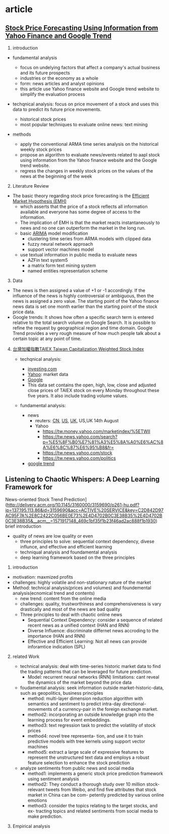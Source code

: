 # article
## [Stock Price Forecasting Using Information from Yahoo Finance and Google Trend](https://www.econ.berkeley.edu/sites/default/files/Selene%20Yue%20Xu.pdf)
1. introduction

- fundamental analysis
	- focus on undelying factors that affect a company's actual business and its future prospects
	- industries or the economy as a whole
	- form: news articles and analyst opinions
	- this article use Yahoo finance website and Google trend website to simplify the evaluation process

- techqnical analysis: focus on price movement of a stock and uses this data to predict its future price movements.
	- historical stock prices
	- most popular techniques to evaluate online news: text mining

- methods
	- apply the conventional ARMA time series analysis on the historical weekly stock prices
	- propose an algorithm to evaluate news/events related to aapl stock using information from the Yahoo finance website and the Google trend website.
	- regress the changes in weekly stock prices on the values of the news at the beginning of the week

2. Literature Review

- The basic theory regarding stock price forecasting is the [Efficient Market Hypothesis (EMH)](https://www.investopedia.com/terms/e/efficientmarkethypothesis.asp)
	- which asserts that the price of a stock reflects all information available and everyone has some degree of access to the information. 
	- The implication of EMH is that the market reacts instantaneously to news and no one can outperform the market in the long run.
	- basic [ARIMA](https://www.investopedia.com/terms/a/autoregressive-integrated-moving-average-arima.asp) model modification
		- clustering time series from ARMA models with clipped data
		- fuzzy neural network approach
		- support vector machines model
	- use textual information in public media to evaluate news
		- AZFin text system5
		- a matrix form text mining system
		- named entities representation scheme
3. Data
- The news is then assigned a value of +1 or -1 accordingly. If the influence of the news is highly controversial or ambiguous, then the news is assigned a zero value. The starting point of the Yahoo finance news data is set one month earlier than the starting point of the stock price data.
- Google trends: It shows how often a specific search term is entered relative to the total search volume on Google Search. It is possible to refine the request by geographical region and time domain. Google Trend provides a very rough measure of how much people talk about a certain topic at any point of time. 


4. [台灣加權指數TAIEX Taiwan Capitalization Weighted Stock Index](https://wiki.mbalib.com/zh-tw/台湾证券交易所发行量加权股价指数)
	- techqnical analysis:
		- [investing.com](https://hk.investing.com/indices/taiwan-weighted)
		- [Yahoo](https://tw.stock.yahoo.com/t/idx.php): market data 
		- [Google](https://www.google.com/search?tbm=fin&sxsrf=ACYBGNRbxR-7_R6N3f9hSUsKGYdW8JZEcw:1570031120914&q=TPE:+TAIEX&stick=H4sIAAAAAAAAAONgecRozC3w8sc9YSmtSWtOXmNU4eIKzsgvd80rySypFBLjYoOyeKS4uDj0c_UNkosKLXkWsXKFBLhaKYQ4erpGAAAu-w0uRQAAAA&biw=1366&bih=733#scso=_FcaUXaTpGaaEhbIP7fy_CA7:0)
		- This data set contains the open, high, low, close and adjusted close prices of TAIEX stock on every Monday throughout these five years. It also include trading volume values.

	- fundamental analysis:
		- news
			- reuters: [CN](https://cn.reuters.com/news/archive/topic-tw-stocks), [US](https://www.reuters.com/search/news?blob=taiwan+stock+market), [UK](https://uk.reuters.com/search/news?blob=Taiwan+stock), US,UK 14th August
			- Yahoo
				- https://tw.money.yahoo.com/marketindex/%5ETWII
				- https://tw.news.yahoo.com/search?p=%E5%8F%B0%E7%81%A3%E5%8A%A0%E6%AC%8A%E6%8C%87%E6%95%B8&fr=
				- https://tw.news.yahoo.com/stock
				- https://tw.news.yahoo.com/politics
		- [google trend](https://trends.google.com/trends/explore?q=taiwan%20stock)

## Listening to Chaotic Whispers: A Deep Learning Framework for
News-oriented Stock Trend Prediction](http://delivery.acm.org/10.1145/3160000/3159690/p261-hu.pdf?ip=137.195.113.86&id=3159690&acc=ACTIVE%20SERVICE&key=C2D842D97AC95F7A%2E8C2422C056BE0E73%2E4D4702B0C3E38B35%2E4D4702B0C3E38B35&__acm__=1571917148_469c1bf35f1b23f46ad2ac888f1b1930)
brief introduction
- quality of news are low quality or even 
	- three principles to solve: sequential context dependency, divese influnce, and effective and efficient learning
	- techniqual analysis and foundamental analysis
	- deep learning framework based on the three principles
1. introduction
- motivation: maxmized profits
- challenges: highly volatile and non-stationary nature of the market
- Method: technical analysis(prices and volumes) and foundemental analysis(ecnomical trend and contents)
	- new trend: content from the online media
	- challenges: quality, trustworthiness and comprehensiveness is vary drastically and most of the news are bad quality
	- Three principles to deal with chaotic online news
		- Sequential Context Dependency: consider a sequence of related recent news as a unified context (HAN and RNN)
		- Diverse Influence: discriminate differnet news accroding to the importance (HAN and RNN)
		- Effective and Efficient Learning: Not all news can provide inforamtice indication (SPL)
2. related Work
	- technical analysis: deal with time-series historic market data to find the trading patterns that can be leveraged for future prediction.
		- Model: recurrent neural networks (RNN)
		limitations: cant reveal the dynamics of the market beyond the price data
	- foudamental analysis: seek information outside market-historic-data, such as geopolitics, business principles
		- method: multi-layer dimension reduction algorithm with semantics and sentiment to predict intra-day directional-movements of a currency-pair in the foreign exchange market. 
		- method2: incorporating an outside knowledge graph into the learning process for event embeddings. 
		- method3: text regression task to predict the volatility of stock prices
		- method4: novel tree representa- tion, and use it to train predictive models with tree kernels using support vector machines
		- method5:  extract a large scale of expressive features to represent the unstructured text data and employs a robust feature selection to enhance the stock prediction
	- analyze sentiments from public news and social media
		- method1: implements a generic stock price prediction framework using sentiment analysis
		- method2: They conduct a thorough study over 10 million stock-relevant tweets from Weibo, and find five attributes that stock market in China can be com- petently predicted by various online emotions
		- method3: consider the topics relating to the target stocks, and ex- tracting topics and related sentiments from social media to make prediction.

3. Empirical analysis


	









































